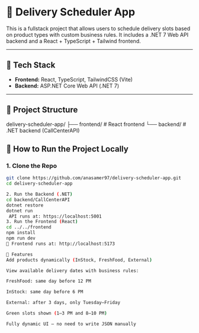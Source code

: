 # 🚚 Delivery Scheduler App

This is a fullstack project that allows users to schedule delivery slots based on product types with custom business rules. It includes a .NET 7 Web API backend and a React + TypeScript + Tailwind frontend.

---

## 🧩 Tech Stack

- **Frontend:** React, TypeScript, TailwindCSS (Vite)
- **Backend:** ASP.NET Core Web API (.NET 7)

---

## 📁 Project Structure
delivery-scheduler-app/
├── frontend/ # React frontend
└── backend/ # .NET backend (CallCenterAPI)

## 🚀 How to Run the Project Locally

### 1. Clone the Repo

```bash
git clone https://github.com/anasamer97/delivery-scheduler-app.git
cd delivery-scheduler-app

2. Run the Backend (.NET)
cd backend/CallCenterAPI
dotnet restore
dotnet run
 API runs at: https://localhost:5001
3. Run the Frontend (React)
cd ../../frontend
npm install
npm run dev
📍 Frontend runs at: http://localhost:5173

🧪 Features
Add products dynamically (InStock, FreshFood, External)

View available delivery dates with business rules:

FreshFood: same day before 12 PM

InStock: same day before 6 PM

External: after 3 days, only Tuesday–Friday

Green slots shown (1–3 PM and 8–10 PM)

Fully dynamic UI — no need to write JSON manually
